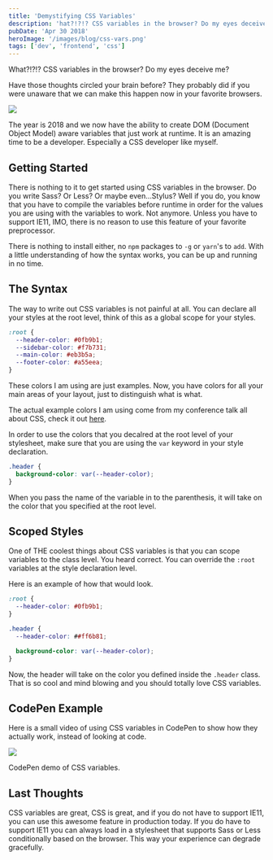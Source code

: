 ```yaml
---
title: 'Demystifying CSS Variables'
description: 'hat?!?!? CSS variables in the browser? Do my eyes deceive me?'
pubDate: 'Apr 30 2018'
heroImage: '/images/blog/css-vars.png'
tags: ['dev', 'frontend', 'css']
---
```


What?!?!? CSS variables in the browser? Do my eyes deceive me?

Have those thoughts circled your brain before? They probably did if you were unaware that we can make this happen now in your favorite browsers.

![](https://cdn-images-1.medium.com/max/800/1*Y_EngHGfs7Yx081qPIV9GQ.png)

The year is 2018 and we now have the ability to create DOM (Document Object Model) aware variables that just work at runtime. It is an amazing time to be a developer. Especially a CSS developer like myself.

## Getting Started

There is nothing to it to get started using CSS variables in the browser. Do you write Sass? Or Less? Or maybe even…Stylus? Well if you do, you know that you have to compile the variables before runtime in order for the values you are using with the variables to work. Not anymore. Unless you have to support IE11, IMO, there is no reason to use this feature of your favorite preprocessor.

There is nothing to install either, no `npm` packages to `-g` or `yarn`'s to `add`. With a little understanding of how the syntax works, you can be up and running in no time.

## The Syntax

The way to write out CSS variables is not painful at all. You can declare all your styles at the root level, think of this as a global scope for your styles.

```css
:root {
  --header-color: #0fb9b1;
  --sidebar-color: #f7b731;
  --main-color: #eb3b5a;
  --footer-color: #a55eea;
}
```

These colors I am using are just examples. Now, you have colors for all your main areas of your layout, just to distinguish what is what.

The actual example colors I am using come from my conference talk all about CSS, check it out [here](https://speakerdeck.com/chrisdemars/believe-in-the-power-of-css).

In order to use the colors that you decalred at the root level of your stylesheet, make sure that you are using the `var` keyword in your style declaration.

```css
.header {
  background-color: var(--header-color);
}
```

When you pass the name of the variable in to the parenthesis, it will take on the color that you specified at the root level.

## Scoped Styles

One of THE coolest things about CSS variables is that you can scope variables to the class level. You heard correct. You can override the `:root` variables at the style declaration level.

Here is an example of how that would look.

```css
:root {
  --header-color: #0fb9b1;
}

.header {
  --header-color: ##ff6b81;

  background-color: var(--header-color);
}
```

Now, the header will take on the color you defined inside the `.header` class. That is so cool and mind blowing and you should totally love CSS variables.

## CodePen Example

Here is a small video of using CSS variables in CodePen to show how they actually work, instead of looking at code.

![](https://cdn-images-1.medium.com/max/1200/1*j-_VcI2hnedswOMlyUIRIQ.gif)

CodePen demo of CSS variables.

## Last Thoughts

CSS variables are great, CSS is great, and if you do not have to support IE11, you can use this awesome feature in production today. If you do have to support IE11 you can always load in a stylesheet that supports Sass or Less conditionally based on the browser. This way your experience can degrade gracefully.
